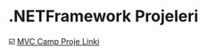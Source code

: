 # .NETFramework Projeleri

☑️ [MVC Camp Proje Linki](https://www.youtube.com/playlist?list=PLKnjBHu2xXNNQJehhCg--CzQQMHXTsFAb)